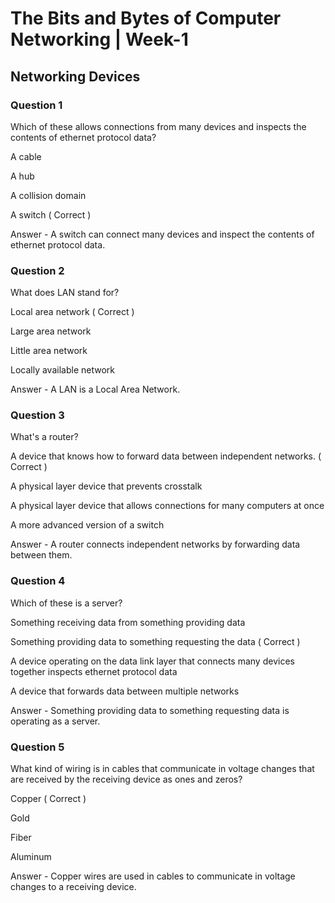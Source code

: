 # The Bits and Bytes of Computer Networking | Week-1

## Networking Devices

### Question 1

Which of these allows connections from many devices and inspects the contents of ethernet protocol data? 

A cable

A hub

A collision domain

A switch ( Correct )

Answer - A switch can connect many devices and inspect the contents of ethernet protocol data.


### Question 2

What does LAN stand for? 

Local area network ( Correct )

Large area network

Little area network

Locally available network

Answer - A LAN is a Local Area Network.

### Question 3

What's a router?

A device that knows how to forward data between independent networks. ( Correct )

A physical layer device that prevents crosstalk

A physical layer device that allows connections for many computers at once

A more advanced version of a switch

Answer - A router connects independent networks by forwarding data between them.


### Question 4

Which of these is a server? 

Something receiving data from something providing data

Something providing data to something requesting the data ( Correct )

A device operating on the data link layer that connects many devices together inspects ethernet protocol data

A device that forwards data between multiple networks

Answer - Something providing data to something requesting data is operating as a server.

### Question 5

What kind of wiring is in cables that communicate in voltage changes that are received by the receiving device as ones and zeros?

Copper ( Correct )

Gold

Fiber

Aluminum

Answer - Copper wires are used in cables to communicate in voltage changes to a receiving device.